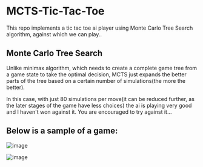 # MCTS-Tic-Tac-Toe
This repo implements a tic tac toe ai player using Monte Carlo Tree Search algorithm, against which we can play..

## Monte Carlo Tree Search
Unlike minimax algorithm, which needs to create a complete game tree from a game state to take the optimal decision, MCTS just expands the better parts 
of the tree based on a certain number of simulations(the more the better).
                                                                       
In this case, with just 80 simulations per move(it can be reduced further, as the later stages of the game have less choices) the ai is playing very good and I haven't won against it. You are encouraged to try against it...
                                                                        
## Below is a sample of a game:

![image](https://user-images.githubusercontent.com/61639823/210151431-4ed2b3d6-e048-4775-b50b-72cecec77472.png)

![image](https://user-images.githubusercontent.com/61639823/210151439-b261e607-c1c7-4b21-bf80-20f49e288012.png)
